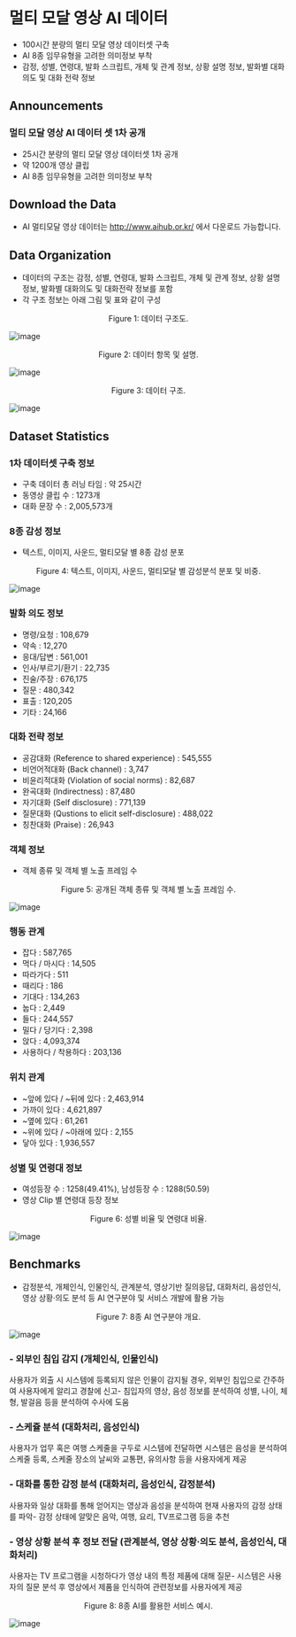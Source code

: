 # 멀티 모달 영상 AI 데이터
* 100시간 분량의 멀티 모달 영상 데이터셋 구축
* AI 8종 임무유형을 고려한 의미정보 부착
* 감정, 성별, 연령대, 발화 스크립트, 개체 및 관계 정보, 상황 설명 정보, 발화별 대화 의도 및 대화 전략 정보

## Announcements
### 멀티 모달 영상 AI 데이터 셋 1차 공개
* 25시간 분량의 멀티 모달 영상 데이터셋 1차 공개
* 약 1200개 영상 클립
* AI 8종 임무유형을 고려한 의미정보 부착

## Download the Data
* AI 멀티모달 영상 데이터는 http://www.aihub.or.kr/ 에서 다운로드 가능합니다.

## Data Organization
* 데이터의 구조는 감정, 성별, 연령대, 발화 스크립트, 개체 및 관계 정보, 상황 설명 정보, 발화별 대화의도 및 대화전략 정보를 포함
* 각 구조 정보는 아래 그림 및 표와 같이 구성

<p align='center'>Figure 1: 데이터 구조도.</p>

![image](https://github.com/tmcheon1/niaproject/blob/master/데이터%20구조도.jpg)

 
<p align='center'>Figure 2: 데이터 항목 및 설명.</p>
 
![image](https://github.com/tmcheon1/niaproject/blob/master/데이터%20항목%20및%20설명.jpg)

 
 
<p align='center'>Figure 3: 데이터 구조.</p>

![image](https://github.com/tmcheon1/niaproject/blob/master/데이터%20구조.jpg)


## Dataset Statistics

### 1차 데이터셋 구축 정보
* 구축 데이터 총 러닝 타임 : 약 25시간
* 동영상 클립 수 : 1273개
* 대화 문장 수 : 2,005,573개

### 8종 감성 정보
* 텍스트, 이미지, 사운드, 멀티모달 별 8종 감성 분포

<p align='center'>Figure 4: 텍스트, 이미지, 사운드, 멀티모달 별 감성분석 분포 및 비중.</p>

![image](https://github.com/tmcheon1/niaproject/blob/master/감성분석%20분야별%20결과.jpg)


### 발화 의도 정보
* 명령/요청 : 108,679
* 약속 : 12,270
* 응대/답변 : 561,001
* 인사/부르기/환기 : 22,735
* 진술/주장 : 676,175
* 질문 : 480,342
* 표출 : 120,205
* 기타 : 24,166

### 대화 전략 정보
* 공감대화 (Reference to shared experience) : 545,555
* 비언어적대화 (Back channel) : 3,747
* 비윤리적대화 (Violation of social norms) : 82,687
* 완곡대화 (Indirectness) : 87,480
* 자기대화 (Self disclosure) : 771,139
* 질문대화 (Qustions to elicit self-disclosure) : 488,022
* 칭찬대화 (Praise) : 26,943


### 객체 정보
* 객체 종류 및 객체 별 노출 프레임 수

<p align='center'>Figure 5: 공개된 객체 종류 및 객체 별 노출 프레임 수.</p>

![image](https://github.com/tmcheon1/niaproject/blob/master/개체정보.jpg)


### 행동 관계
* 잡다 : 587,765
* 먹다 / 마시다 : 14,505
* 따라가다 : 511
* 때리다 : 186
* 기대다 : 134,263
* 눕다 : 2,449
* 들다 : 244,557
* 밀다 / 당기다 : 2,398
* 앉다 : 4,093,374
* 사용하다 / 착용하다 : 203,136


### 위치 관계
* ~앞에 있다 / ~뒤에 있다 : 2,463,914
* 가까이 있다 : 4,621,897
* ~옆에 있다 : 61,261
* ~위에 있다 / ~아래에 있다 : 2,155
* 닿아 있다 : 1,936,557

### 성별 및 연령대 정보
* 여성등장 수 : 1258(49.41%), 남성등장 수 : 1288(50.59)
* 영상 Clip 별 연령대 등장 정보

<p align='center'>Figure 6: 성별 비율 및 연령대 비율.</p>

![image](https://github.com/tmcheon1/niaproject/blob/master/연령대별%20Clip수%20및%20비중.jpg)

 
 
 
## Benchmarks
* 감정분석, 개체인식, 인물인식, 관계분석, 영상기반 질의응답, 대화처리, 음성인식, 영상 상황·의도 분석 등 AI 연구분야 및 서비스 개발에 활용 가능

<p align='center'>Figure 7: 8종 AI 연구분야 개요.</p>

![image](https://github.com/tmcheon1/niaproject/blob/master/%EC%A7%80%EC%8B%9D%EB%B2%A0%EC%9D%B4%EC%8A%A4%20%ED%99%9C%EC%9A%A9%20%EC%98%88.jpg)

 
 
 
### - 외부인 침입 감지 (개체인식, 인물인식)
사용자가 외출 시 시스템에 등록되지 않은 인물이 감지될 경우, 외부인 침입으로 간주하여 사용자에게 알리고 경찰에 신고- 침입자의 영상, 음성 정보를 분석하여 성별, 나이, 체형, 발걸음 등을 분석하여 수사에 도움

### - 스케쥴 분석 (대화처리, 음성인식)
사용자가 업무 혹은 여행 스케줄을 구두로 시스템에 전달하면 시스템은 음성을 분석하여 스케줄 등록, 스케줄 장소의 날씨와 교통편, 유의사항 등을 사용자에게 제공

### - 대화를 통한 감정 분석 (대화처리, 음성인식, 감정분석)
사용자와 일상 대화를 통해 얻어지는 영상과 음성을 분석하여 현재 사용자의 감정 상태를 파악- 감정 상태에 알맞은 음악, 여행, 요리, TV프로그램 등을 추천

### - 영상 상황 분석 후 정보 전달 (관계분석, 영상 상황·의도 분석, 음성인식, 대화처리)
사용자는 TV 프로그램을 시청하다가 영상 내의 특정 제품에 대해 질문- 시스템은 사용자의 질문 분석 후 영상에서 제품을 인식하여 관련정보를 사용자에게 제공

<p align='center'>Figure 8: 8종 AI를 활용한 서비스 예시.</p>

![image](https://github.com/tmcheon1/niaproject/blob/master/서비스%20활용%20예시.jpg)


